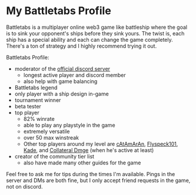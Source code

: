# My Battletabs Profile

Battletabs is a multiplayer online web3 game like battleship where the goal is to sink your opponent's ships before they sink yours. The twist is, each ship has a special ability and each can change the game completely. There's a ton of strategy and I highly recommend trying it out.

Battletabs Profile:
- moderator of the [official discord server](https://discord.gg/battletabs)
  - longest active player and discord member 
  - also help with game balancing
- Battletabs legend
- only player with a ship design in-game
- tournament winner
- beta tester
- top player
  - 82% winrate
  - able to play any playstyle in the game
  - extremely versatile 
  - over 50 max winstreak
  - Other top players around my level are [cAtAmArAn](https://battletabs.io/player/12e8165d-59c8-4567-86b5-d99726763848), [Flyspeck101](https://battletabs.io/player/3a9ee309-f2e4-446b-a9f9-e1479ffb1bc8), [Kade](https://battletabs.io/player/5b082268-60a3-470d-b3b9-0bc0cee39eb5), and [Collateral Dmge](https://battletabs.io/player/cd32273d-2616-4e55-aa30-977280c41e89/profile) (when he's active at least)
- creator of the community tier list
  - also have made many other guides for the game

Feel free to ask me for tips during the times I'm available. Pings in the server and DMs are both fine, but I only accept friend requests in the game, not on discord.
